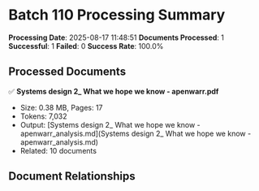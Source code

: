 # Batch 110 Processing Summary

**Processing Date**: 2025-08-17 11:48:51
**Documents Processed**: 1
**Successful**: 1
**Failed**: 0
**Success Rate**: 100.0%

## Processed Documents

✅ **Systems design 2_ What we hope we know - apenwarr.pdf**
   - Size: 0.38 MB, Pages: 17
   - Tokens: 7,032
   - Output: [Systems design 2_ What we hope we know - apenwarr_analysis.md](Systems design 2_ What we hope we know - apenwarr_analysis.md)
   - Related: 10 documents

## Document Relationships
